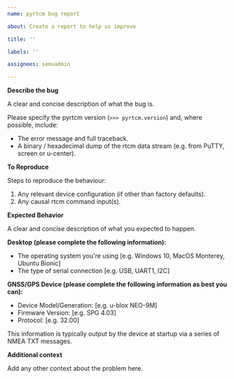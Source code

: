 ```yaml
---
name: pyrtcm bug report

about: Create a report to help us improve

title: ''

labels: ''

assignees: semuadmin

---
```


**Describe the bug**

A clear and concise description of what the bug is.

Please specify the pyrtcm version (`>>> pyrtcm.version`) and, where possible, include:
 - The error message and full traceback.
 - A binary / hexadecimal dump of the rtcm data stream (e.g. from PuTTY, screen or u-center).

**To Reproduce**

Steps to reproduce the behaviour:
1. Any relevant device configuration (if other than factory defaults).
2. Any causal rtcm command input(s).

**Expected Behavior**

A clear and concise description of what you expected to happen.

**Desktop (please complete the following information):**

 - The operating system you're using [e.g. Windows 10, MacOS Monterey, Ubuntu Bionic]
 - The type of serial connection [e.g. USB, UART1, I2C]

**GNSS/GPS Device (please complete the following information as best you can):**

 - Device Model/Generation: [e.g. u-blox NEO-9M]
 - Firmware Version: [e.g. SPG 4.03]
 - Protocol: [e.g. 32.00]
 
This information is typically output by the device at startup via a series of NMEA TXT messages. 

**Additional context**

Add any other context about the problem here.
